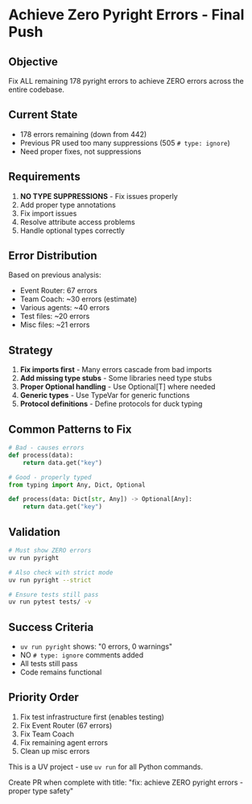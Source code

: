 # Achieve Zero Pyright Errors - Final Push

## Objective
Fix ALL remaining 178 pyright errors to achieve ZERO errors across the entire codebase.

## Current State
- 178 errors remaining (down from 442)
- Previous PR used too many suppressions (505 `# type: ignore`)
- Need proper fixes, not suppressions

## Requirements
1. **NO TYPE SUPPRESSIONS** - Fix issues properly
2. Add proper type annotations
3. Fix import issues
4. Resolve attribute access problems
5. Handle optional types correctly

## Error Distribution
Based on previous analysis:
- Event Router: 67 errors
- Team Coach: ~30 errors (estimate)
- Various agents: ~40 errors
- Test files: ~20 errors
- Misc files: ~21 errors

## Strategy
1. **Fix imports first** - Many errors cascade from bad imports
2. **Add missing type stubs** - Some libraries need type stubs
3. **Proper Optional handling** - Use Optional[T] where needed
4. **Generic types** - Use TypeVar for generic functions
5. **Protocol definitions** - Define protocols for duck typing

## Common Patterns to Fix
```python
# Bad - causes errors
def process(data):
    return data.get("key")

# Good - properly typed
from typing import Any, Dict, Optional

def process(data: Dict[str, Any]) -> Optional[Any]:
    return data.get("key")
```

## Validation
```bash
# Must show ZERO errors
uv run pyright

# Also check with strict mode
uv run pyright --strict

# Ensure tests still pass
uv run pytest tests/ -v
```

## Success Criteria
- `uv run pyright` shows: "0 errors, 0 warnings"
- NO `# type: ignore` comments added
- All tests still pass
- Code remains functional

## Priority Order
1. Fix test infrastructure first (enables testing)
2. Fix Event Router (67 errors)
3. Fix Team Coach
4. Fix remaining agent errors
5. Clean up misc errors

This is a UV project - use `uv run` for all Python commands.

Create PR when complete with title: "fix: achieve ZERO pyright errors - proper type safety"